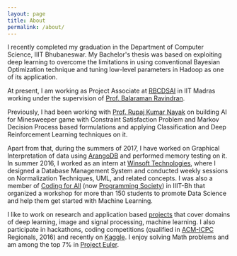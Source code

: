 ```yaml
---
layout: page
title: About
permalink: /about/
---
```


I recently completed my graduation in the Department of Computer Science, IIIT Bhubaneswar. My Bachelor's thesis was based on exploiting deep learning to overcome the limitations in using conventional Bayesian Optimization technique and tuning low-level parameters in Hadoop as one of its application.

At present, I am working as Project Associate at [RBCDSAI](https://rbc-dsai.iitm.ac.in/) in IIT Madras working under the supervision of [Prof. Balaraman Ravindran](http://www.cse.iitm.ac.in/~ravi/).

Previously, I had been working with [Prof. Rupaj Kumar Nayak](https://sites.google.com/a/iiit-bh.ac.in/r-k-nayak/) on building AI for Minesweeper game with Constraint Satisfaction Problem and Markov Decision Process based formulations and applying Classification and Deep Reinforcement Learning techniques on it. 

Apart from that, during the summers of 2017, I have worked on Graphical Interpretation of data using [ArangoDB](goo.gl/wWLbmV) and performed memory testing on it. In summer 2016, I worked as an intern at [Winsoft Technologies](http://www.winsoftech.com/), where I designed a Database Management System and conducted weekly sessions on Normalization Techniques, UML, and related concepts. I was also a member of [Coding for All](https://www.facebook.com/C4AIIITBH/) (now [Programming Society](https://www.facebook.com/psocietyiiitbh)) in IIIT-Bh that organized a workshop for more than 150 students to promote Data Science and help them get started with Machine Learning.

I like to work on research and application based [projects](/projects/) that cover domains of deep learning, image and signal processing, machine learning. I also participate in hackathons, coding competitions (qualified in [ACM-ICPC ](http://acm.iitkgp.ac.in/)Regionals, 2016) and recently on [Kaggle](https://www.kaggle.com/pranshu2). I enjoy solving Math problems and am among the top 7% in [Project Euler](https://projecteuler.net/). 
